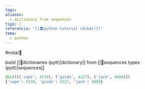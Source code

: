 ```yaml
---
tags: 
aliases:
  - dictionary from sequences
tipo: 📑
referencia: "[[🏛️python tutorial (dcb4c)]]"
tema:
  - python
---
```


#nota/📑


build [[📑dictionaries (pytt)|dictionary]] from [[📑sequences types (pytt)|sequences]]



```python
dict([('sape', 4139), ('guido', 4127), ('jack', 4098)])
{'sape': 4139, 'guido': 4127, 'jack': 4098}
```